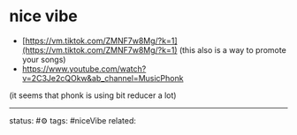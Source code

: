# nice vibe
 - [https://vm.tiktok.com/ZMNF7w8Mg/?k=1](https://vm.tiktok.com/ZMNF7w8Mg/?k=1)  (this also is a way to promote your songs)
 - https://www.youtube.com/watch?v=2C3Je2cQOkw&ab_channel=MusicPhonk

(it seems that phonk is using bit reducer a lot)


---
status: #⚙️ 
tags: #niceVibe
related: 
